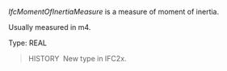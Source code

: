 _IfcMomentOfInertiaMeasure_ is a measure of moment of inertia.

Usually measured in m4.

Type: REAL

> HISTORY&nbsp; New type in IFC2x.
